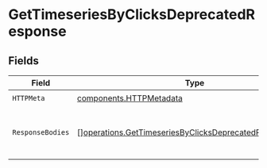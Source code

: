 # GetTimeseriesByClicksDeprecatedResponse


## Fields

| Field                                                                                                                              | Type                                                                                                                               | Required                                                                                                                           | Description                                                                                                                        |
| ---------------------------------------------------------------------------------------------------------------------------------- | ---------------------------------------------------------------------------------------------------------------------------------- | ---------------------------------------------------------------------------------------------------------------------------------- | ---------------------------------------------------------------------------------------------------------------------------------- |
| `HTTPMeta`                                                                                                                         | [components.HTTPMetadata](../../models/components/httpmetadata.md)                                                                 | :heavy_check_mark:                                                                                                                 | N/A                                                                                                                                |
| `ResponseBodies`                                                                                                                   | [][operations.GetTimeseriesByClicksDeprecatedResponseBody](../../models/operations/gettimeseriesbyclicksdeprecatedresponsebody.md) | :heavy_minus_sign:                                                                                                                 | The number of clicks over a period of time                                                                                         |